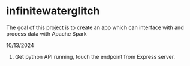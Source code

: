 # infinitewaterglitch 

The goal of this project is to create an app which can interface with and process data with Apache Spark 


10/13/2024

1. Get python API running, touch the endpoint from Express server.
